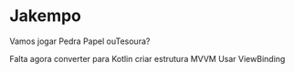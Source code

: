 # Jakempo
Vamos jogar Pedra Papel ouTesoura?

Falta agora converter para Kotlin
criar estrutura MVVM
Usar ViewBinding

